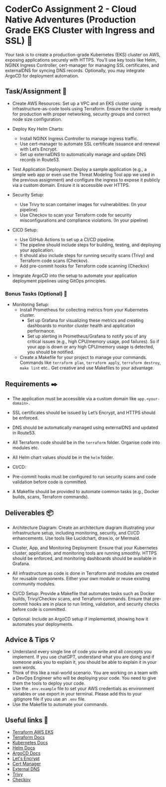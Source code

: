 # CoderCo Assignment 2 - Cloud Native Adventures (Production Grade EKS Cluster with Ingress and SSL) 🚀

Your task is to create a production-grade Kubernetes (EKS) cluster on AWS, exposing applications securely with HTTPS. You’ll use key tools like Helm, NGINX Ingress Controller, cert-manager for managing SSL certificates, and externalDNS for syncing DNS records. Optionally, you may integrate ArgoCD for deployment automation.

## Task/Assignment 📝

- Create AWS Resources: Set up a VPC and an EKS cluster using infrastructure-as-code tools using Terraform. Ensure the cluster is ready for production with proper networking, security groups and correct node size configuration.

- Deploy Key Helm Charts:
  - Install NGINX Ingress Controller to manage ingress traffic.
  - Use cert-manager to automate SSL certificate issuance and renewal with Let’s Encrypt.
  - Set up externalDNS to automatically manage and update DNS records in Route53.

- Test Application Deployment: Deploy a sample application (e.g., a simple web app or even use the Threat Modeling Tool app we used in the previous assignment) and configure the ingress to expose it publicly via a custom domain. Ensure it is accessible over HTTPS.

- Security Setup:
  - Use Trivy to scan container images for vulnerabilities. (In your pipeline)
  - Use Checkov to scan your Terraform code for security misconfigurations and compliance violations. (In your pipeline)

- CICD Setup:
  - Use GitHub Actions to set up a CI/CD pipeline.
  - The pipeline should include steps for building, testing, and deploying your application.
  - It should also include steps for running security scans (Trivy) and Terraform code scans (Checkov).
  - Add pre-commit hooks for Terraform code scanning (Checkov)

- Integrate ArgoCD into the setup to automate your application deployment pipelines using GitOps principles.

### Bonus Tasks (Optional) 🎁

- Monitoring Setup:
  - Install Prometheus for collecting metrics from your Kubernetes cluster.
    - Set up Grafana for visualizing these metrics and creating dashboards to monitor cluster health and application performance.
    - Set up alerting in Prometheus/Grafana to notify you of any critical issues (e.g., high CPU/memory usage, pod failures). So if your app is down or any high CPU/memory usage is detected, you should be notified.
  - Create a Makefile for your project to manage your commands. Commands like `terraform plan`, `terraform apply`, `terraform destroy`, `make lint` etc.. Get creative and use Makefiles to your advantage.

## Requirements ✒️

- The application must be accessible via a custom domain like `app.<your-domain>.`

- SSL certificates should be issued by Let’s Encrypt, and HTTPS should be enforced.

- DNS should be automatically managed using externalDNS and updated in Route53.

- All Terraform code should be in the `terraform` folder. Organise code into modules etc.

- All Helm chart values should be in the `helm` folder.

- CI/CD:
- Pre-commit hooks must be configured to run security scans and code validation before code is committed.
- A Makefile should be provided to automate common tasks (e.g., Docker builds, scans, Terraform commands).

## Deliverables 📦

- Architecture Diagram: Create an architecture diagram illustrating your infrastructure setup, including monitoring, security, and CI/CD enhancements. Use tools like Lucidchart, draw.io, or Mermaid.

- Cluster, App, and Monitoring Deployment: Ensure that your Kubernetes cluster, application, and monitoring tools are running smoothly. HTTPS should be enforced, and monitoring dashboards should be available in Grafana.

- All infrastructure as code is done in Terraform and modules are created for reusable components. Either your own module or reuse existing community modules.

- CI/CD Setup: Provide a Makefile that automates tasks such as Docker builds, Trivy/Checkov scans, and Terraform commands. Ensure that pre-commit hooks are in place to run linting, validation, and security checks before code is committed.

- Optional: Include an ArgoCD setup if implemented, showing how it automates your deployments.

## Advice & Tips 💡

- Understand every single line of code you write and all concepts you implement. If you use chatGPT, understand what you are doing and if someone asks you to explain it, you should be able to explain it in your own words.
- Think of this like a real-world scenario. You are working on a team with a DevOps Engineer who will be deploying your code. You need to give them the tools to deploy your code.
- Use the `.env.example` file to set your AWS credentials as environment variables or use export in your terminal. Please add this to your .gitignore file if you use an `.env` file.
- Use the Makefile to automate your commands.

## Useful links 🔗

- [Terraform AWS EKS](https://registry.terraform.io/providers/hashicorp/aws/latest/docs/resources/eks_cluster)
- [Terraform Docs](https://www.terraform.io/docs/index.html)
- [Kubernetes Docs](https://kubernetes.io/docs/home/)
- [Helm Docs](https://helm.sh/docs/)
- [ArgoCD Docs](https://argo-cd.readthedocs.io/en/stable/)
- [Let's Encrypt](https://letsencrypt.org/getting-started/)
- [Cert Manager](https://cert-manager.io/docs/)
- [External DNS](https://external-dns.github.io/quickstart/)
- [Trivy](https://aquasecurity.github.io/trivy/v0.46/getting-started/installation/)
- [Checkov](https://www.checkov.io/2.Basics/Installing%20Checkov.html)
